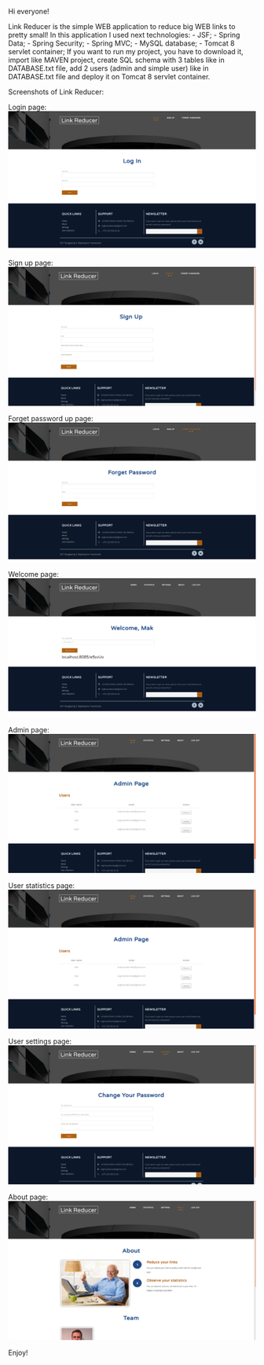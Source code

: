 Hi everyone!

Link Reducer is the simple WEB application to reduce big WEB links to pretty small!
In this application I used next technologies:
    - JSF;
    - Spring Data;
    - Spring Security;
    - Spring MVC;
    - MySQL database;
    - Tomcat 8 servlet container;
If you want to run my project, you have to download it, import like MAVEN project,
create SQL schema with 3 tables like in DATABASE.txt file, add 2 users (admin and simple user) like in DATABASE.txt file
and deploy it on Tomcat 8 servlet container.

Screenshots of Link Reducer:

Login page:
<img src="https://github.com/evgeniymakovsky/link_reducer/blob/master/src/main/webapp/resources/images/screenshots/Screenshot%20from%202017-07-05%2017-14-00.png"/>

Sign up page:
<img src="https://github.com/evgeniymakovsky/link_reducer/blob/master/src/main/webapp/resources/images/screenshots/Screenshot%20from%202017-07-05%2017-14-17.png"/>

Forget password up page:
<img src="https://github.com/evgeniymakovsky/link_reducer/blob/master/src/main/webapp/resources/images/screenshots/Screenshot%20from%202017-07-06%2000-54-21.png"/>

Welcome page:
<img src="https://github.com/evgeniymakovsky/link_reducer/blob/master/src/main/webapp/resources/images/screenshots/Screenshot%20from%202017-07-05%2017-15-14.png"/>

Admin page:
<img src="https://github.com/evgeniymakovsky/link_reducer/blob/master/src/main/webapp/resources/images/screenshots/Screenshot%20from%202017-07-05%2017-15-30.png"/>

User statistics page:
<img src="https://github.com/evgeniymakovsky/link_reducer/blob/master/src/main/webapp/resources/images/screenshots/Screenshot%20from%202017-07-05%2017-15-30.png"/>

User settings page:
<img src="https://github.com/evgeniymakovsky/link_reducer/blob/master/src/main/webapp/resources/images/screenshots/Screenshot%20from%202017-07-05%2017-15-59.png"/>

About page:
<img src="https://github.com/evgeniymakovsky/link_reducer/blob/master/src/main/webapp/resources/images/screenshots/Screenshot%20from%202017-07-05%2017-16-19.png"/>

Enjoy!


